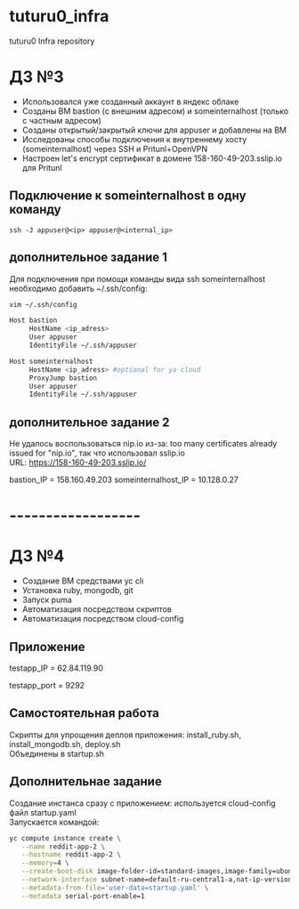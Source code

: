 # tuturu0_infra
tuturu0 Infra repository

# ДЗ №3

- Использовался уже созданный аккаунт в яндекс облаке
- Созданы ВМ bastion (с внешним адресом) и someinternalhost (только с частным адресом)
- Созданы открытый/закрытый ключи для appuser и добавлены на ВМ
- Исследованы способы подключения к внутреннему хосту (someinternalhost) через SSH и Pritunl+OpenVPN
- Настроен let's encrypt сертификат в домене 158-160-49-203.sslip.io для Pritunl

## Подключение к someinternalhost в одну команду

```
ssh -J appuser@<ip> appuser@<internal_ip>
```

## дополнительное задание 1
Для подключения при помощи команды вида ssh someinternalhost необходимо добавить ~/.ssh/config:

```Bash
vim ~/.ssh/config

Host bastion
     HostName <ip_adress>
     User appuser
     IdentityFile ~/.ssh/appuser

Host someinternalhost
     HostName <ip_adress> #optional for ya cloud
     ProxyJump bastion
     User appuser
     IdentityFile ~/.ssh/appuser

```

## дополнительное задание 2
Не удалось воспользоваться nip.io из-за: too many certificates already issued for \"nip.io\", так что использовал sslip.io<br>
URL: https://158-160-49-203.sslip.io/

bastion_IP = 158.160.49.203
someinternalhost_IP = 10.128.0.27

# ------------------

# ДЗ №4

- Создание ВМ средствами yc cli
- Установка ruby, mongodb, git
- Запуск puma
- Автоматизация посредством скриптов
- Автоматизация посредством cloud-config

## Приложение

testapp_IP = 62.84.119.90

testapp_port = 9292

## Самостоятельная работа

Скрипты для упрощения деплоя приложения: install_ruby.sh, install_mongodb.sh, deploy.sh<br/>
Объединены в startup.sh

## Дополнительнае задание

Создание инстанса сразу с приложением: используется cloud-config файл startup.yaml <br/>
Запускается командой:

```Bash
yc compute instance create \
   --name reddit-app-2 \
   --hostname reddit-app-2 \
   --memory=4 \
   --create-boot-disk image-folder-id=standard-images,image-family=ubuntu-1604-lts,size=10GB \
   --network-interface subnet-name=default-ru-central1-a,nat-ip-version=ipv4 \
   --metadata-from-file='user-data=startup.yaml' \
   --metadata serial-port-enable=1
```
